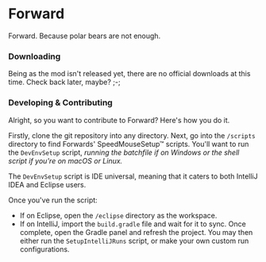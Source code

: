 # Forward

Forward. Because polar bears are not enough.

### Downloading

Being as the mod isn't released yet, there are no official downloads at this time. Check back later, maybe? ;-;

### Developing & Contributing

Alright, so you want to contribute to Forward? Here's how you do it.

Firstly, clone the git repository into any directory. Next, go into the ```/scripts``` directory to find
Forwards' SpeedMouseSetup™ scripts. You'll want to run the ```DevEnvSetup``` script, *running the batchfile if on
Windows or the shell script if you're on macOS or Linux.*

The ```DevEnvSetup``` script is IDE universal, meaning that it caters to both IntelliJ IDEA and Eclipse users.

Once you've run the script:

* If on Eclipse, open the ```/eclipse``` directory as the workspace.
* If on IntelliJ, import the ```build.gradle``` file and wait for it to sync. Once complete, open the Gradle panel and refresh the project.
You may then either run the ```SetupIntelliJRuns``` script, or make your own custom run configurations.